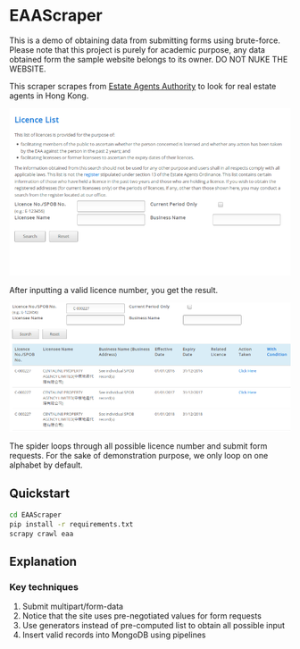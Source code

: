 # EAAScraper

This is a demo of obtaining data from submitting forms using brute-force. Please note that this project is purely for academic purpose, any data obtained form the sample website belongs to its owner. DO NOT NUKE THE WEBSITE.

This scraper scrapes from [Estate Agents Authority](http://www.eaa.org.hk/en-us/licence-search) to look for real estate agents in Hong Kong.

![licence-search-empty](Images/empty-form.png)

After inputting a valid licence number, you get the result.

![licence-search-result](Images/result.png)

The spider loops through all possible licence number and submit form requests. For the sake of demonstration purpose, we only loop on one alphabet by default.

## Quickstart
```bash
cd EAAScraper
pip install -r requirements.txt
scrapy crawl eaa
```

## Explanation
### Key techniques
1. Submit multipart/form-data
2. Notice that the site uses pre-negotiated values for form requests
3. Use generators instead of pre-computed list to obtain all possible input
4. Insert valid records into MongoDB using pipelines